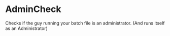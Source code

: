 # AdminCheck
Checks if the guy running your batch file is an administrator. (And runs itself as an Administrator)
